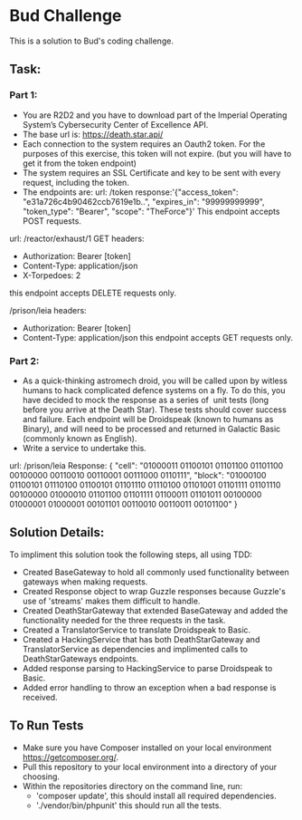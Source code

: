 # Bud Challenge

This is a solution to Bud's coding challenge.

## Task:

### Part 1:
 - You are R2D2 and you have to download part of the Imperial Operating System’s Cybersecurity Center of Excellence API.
 - The base url is: https://death.star.api/
 - Each connection to the system requires an Oauth2 token. For the purposes of this exercise, this token will not expire.
(but you will have to get it from the token endpoint)
 - The system requires an SSL Certificate and key to be sent with every request, including the token.
- The endpoints are:
url: /token
response:'{"access_token": "e31a726c4b90462ccb7619e1b..", "expires_in": "99999999999", "token_type": "Bearer", "scope": "TheForce"}'
This endpoint accepts POST requests.

url: /reactor/exhaust/1 GET
headers: 
 - Authorization: Bearer [token]
 - Content-Type:  application/json
 - X-Torpedoes:   2

this endpoint accepts DELETE requests only.

/prison/leia
headers: 
 - Authorization: Bearer [token]
 - Content-Type:  application/json
this endpoint accepts GET requests only.

### Part 2:
 
- As a quick-thinking astromech droid, you will be called upon by witless humans to hack complicated defence systems on a fly. To do this, you have decided to mock the response as a series of ​ unit tests​ (long before you arrive at the Death Star).
These tests should cover success and failure. Each endpoint will be Droidspeak (known to humans as Binary), and will need to be processed and returned in Galactic Basic (commonly known as English).
- Write a service to undertake this.

url: /prison/leia
Response:
{
   "cell":  "01000011 01100101 01101100 01101100
             00100000 00110010 00110001 00111000
             0110111",
   "block": "01000100 01100101 01110100 01100101
             01101110 01110100 01101001 01101111
             01101110 00100000 01000010 01101100
             01101111 01100011 01101011 00100000
             01000001 01000001 00101101 00110010
             00110011 00101100"
 }

## Solution Details:

To impliment this solution took the following steps, all using TDD:
- Created BaseGateway to hold all commonly used functionality between gateways when making requests.
- Created Response object to wrap Guzzle responses because Guzzle's use of 'streams' makes them difficult to handle.
- Created DeathStarGateway that extended BaseGateway and added the functionality needed for the three requests in the task.
- Created a TranslatorService to translate Droidspeak to Basic.
- Created a HackingService that has both DeathStarGateway and TranslatorService as dependencies and implimented calls to DeathStarGateways endpoints.
- Added response parsing to HackingService to parse Droidspeak to Basic.
- Added error handling to throw an exception when a bad response is received.

## To Run Tests

- Make sure you have Composer installed on your local environment https://getcomposer.org/.
- Pull this repository to your local environment into a directory of your choosing.
- Within the repositories directory on the command line, run:
    - 'composer update', this should install all required dependencies.
    - './vendor/bin/phpunit' this should run all the tests.
